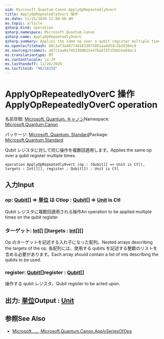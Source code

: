 ```yaml
---
uid: Microsoft.Quantum.Canon.ApplyOpRepeatedlyOverC
title: ApplyOpRepeatedlyOverC 操作
ms.date: 11/25/2020 12:00:00 AM
ms.topic: article
qsharp.kind: operation
qsharp.namespace: Microsoft.Quantum.Canon
qsharp.name: ApplyOpRepeatedlyOverC
qsharp.summary: Applies the same op over a qubit register multiple times.
ms.openlocfilehash: 08c3af3a4877481833973061aa4d54c2b29304c9
ms.sourcegitcommit: a87c1aa8e7453360025e47ba614f25b02ea84ec3
ms.translationtype: MT
ms.contentlocale: ja-JP
ms.lasthandoff: 11/26/2020
ms.locfileid: "96218259"
---
```

# <a name="applyoprepeatedlyoverc-operation"></a><span data-ttu-id="1a06a-102">ApplyOpRepeatedlyOverC 操作</span><span class="sxs-lookup"><span data-stu-id="1a06a-102">ApplyOpRepeatedlyOverC operation</span></span>

<span data-ttu-id="1a06a-103">名前空間: [Microsoft. Quantum. キャノン](xref:Microsoft.Quantum.Canon)</span><span class="sxs-lookup"><span data-stu-id="1a06a-103">Namespace: [Microsoft.Quantum.Canon](xref:Microsoft.Quantum.Canon)</span></span>

<span data-ttu-id="1a06a-104">パッケージ: [Microsoft. Quantum. Standard](https://nuget.org/packages/Microsoft.Quantum.Standard)</span><span class="sxs-lookup"><span data-stu-id="1a06a-104">Package: [Microsoft.Quantum.Standard](https://nuget.org/packages/Microsoft.Quantum.Standard)</span></span>


<span data-ttu-id="1a06a-105">Qubit レジスタに対して同じ操作を複数回適用します。</span><span class="sxs-lookup"><span data-stu-id="1a06a-105">Applies the same op over a qubit register multiple times.</span></span>

```qsharp
operation ApplyOpRepeatedlyOverC (op : (Qubit[] => Unit is Ctl), targets : Int[][], register : Qubit[]) : Unit is Ctl
```


## <a name="input"></a><span data-ttu-id="1a06a-106">入力</span><span class="sxs-lookup"><span data-stu-id="1a06a-106">Input</span></span>

### <a name="op--qubit--unit--is-ctl"></a><span data-ttu-id="1a06a-107">op: [Qubit](xref:microsoft.quantum.lang-ref.qubit)[] => [単位](xref:microsoft.quantum.lang-ref.unit)  は Ctl</span><span class="sxs-lookup"><span data-stu-id="1a06a-107">op : [Qubit](xref:microsoft.quantum.lang-ref.qubit)[] => [Unit](xref:microsoft.quantum.lang-ref.unit)  is Ctl</span></span>

<span data-ttu-id="1a06a-108">Qubit レジスタに複数回適用される操作</span><span class="sxs-lookup"><span data-stu-id="1a06a-108">An operation to be applied multiple times on the qubit register</span></span>


### <a name="targets--int"></a><span data-ttu-id="1a06a-109">ターゲット: [Int](xref:microsoft.quantum.lang-ref.int)[] []</span><span class="sxs-lookup"><span data-stu-id="1a06a-109">targets : [Int](xref:microsoft.quantum.lang-ref.int)[][]</span></span>

<span data-ttu-id="1a06a-110">Op のターゲットを記述する入れ子になった配列。</span><span class="sxs-lookup"><span data-stu-id="1a06a-110">Nested arrays describing the targets of the op.</span></span> <span data-ttu-id="1a06a-111">各配列には、使用する qubits を記述する整数のリストを含める必要があります。</span><span class="sxs-lookup"><span data-stu-id="1a06a-111">Each array should contain a list of ints describing the qubits to be used.</span></span>


### <a name="register--qubit"></a><span data-ttu-id="1a06a-112">register: [Qubit](xref:microsoft.quantum.lang-ref.qubit)[]</span><span class="sxs-lookup"><span data-stu-id="1a06a-112">register : [Qubit](xref:microsoft.quantum.lang-ref.qubit)[]</span></span>

<span data-ttu-id="1a06a-113">操作する qubit レジスタ。</span><span class="sxs-lookup"><span data-stu-id="1a06a-113">Qubit register to be acted upon.</span></span>



## <a name="output--unit"></a><span data-ttu-id="1a06a-114">出力: [単位](xref:microsoft.quantum.lang-ref.unit)</span><span class="sxs-lookup"><span data-stu-id="1a06a-114">Output : [Unit](xref:microsoft.quantum.lang-ref.unit)</span></span>



## <a name="see-also"></a><span data-ttu-id="1a06a-115">参照</span><span class="sxs-lookup"><span data-stu-id="1a06a-115">See Also</span></span>

- [<span data-ttu-id="1a06a-116">Microsoft....。</span><span class="sxs-lookup"><span data-stu-id="1a06a-116">Microsoft.Quantum.Canon.ApplySeriesOfOps</span></span>](xref:Microsoft.Quantum.Canon.ApplySeriesOfOps)